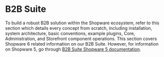 # B2B Suite

To build a robust B2B solution within the Shopware ecosystem, refer to this section which details every concept from scratch, including installation, system architecture, basic conventions, example plugins, Core, Administration, and Storefront component operations.
This section covers Shopware 6 related information on our B2B Suite. However, for information on Shopware 5, go through [B2B Suite Shopware 5 documentation](https://developers.shopware.com/shopware-enterprise/b2b-suite/).
